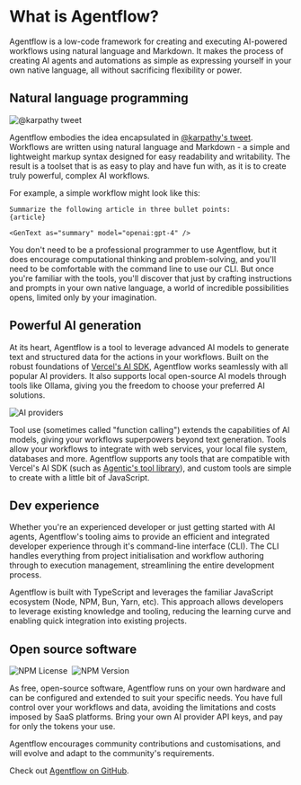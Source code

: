 # What is Agentflow?

Agentflow is a low-code framework for creating and executing AI-powered workflows using natural language and Markdown. It makes the process of creating AI agents and automations as simple as expressing yourself in your own native language, all without sacrificing flexibility or power.

## Natural language programming

![@karpathy tweet](/images/karpathy-tweet.webp)

Agentflow embodies the idea encapsulated in [@karpathy's tweet](https://x.com/karpathy/status/1617979122625712128). Workflows are written using natural language and Markdown - a simple and lightweight markup syntax designed for easy readability and writability. The result is a toolset that is as easy to play and have fun with, as it is to create truly powerful, complex AI workflows.

For example, a simple workflow might look like this:

```mdx
Summarize the following article in three bullet points:
{article}

<GenText as="summary" model="openai:gpt-4" />
```

You don't need to be a professional programmer to use Agentflow, but it does encourage computational thinking and problem-solving, and you'll need to be comfortable with the command line to use our CLI. But once you're familiar with the tools, you'll discover that just by crafting instructions and prompts in your own native language, a world of incredible possibilities opens, limited only by your imagination.

## Powerful AI generation

At its heart, Agentflow is a tool to leverage advanced AI models to generate text and structured data for the actions in your workflows. Built on the robust foundations of [Vercel's AI SDK](https://sdk.vercel.ai/docs/introduction), Agentflow works seamlessly with all popular AI providers. It also supports local open-source AI models through tools like Ollama, giving you the freedom to choose your preferred AI solutions.

![AI providers](/images/agentflow-providers.webp)

Tool use (sometimes called "function calling") extends the capabilities of AI models, giving your workflows superpowers beyond text generation. Tools allow your workflows to integrate with web services, your local file system, databases and more. Agentflow supports any tools that are compatible with Vercel's AI SDK (such as [Agentic's tool library](https://agentic.so/intro)), and custom tools are simple to create with a little bit of JavaScript.

## Dev experience

Whether you're an experienced developer or just getting started with AI agents, Agentflow's tooling aims to provide an efficient and integrated developer experience through it's command-line interface (CLI). The CLI handles everything from project initialisation and workflow authoring through to execution management, streamlining the entire development process.

Agentflow is built with TypeScript and leverages the familiar JavaScript ecosystem (Node, NPM, Bun, Yarn, etc). This approach allows developers to leverage existing knowledge and tooling, reducing the learning curve and enabling quick integration into existing projects.

## Open source software

<div style="display: flex; gap: 0.5rem;">
  <img alt="NPM License" src="https://img.shields.io/npm/l/%40agentflow%2Fcore?style=flat-square">
  <img alt="NPM Version" src="https://img.shields.io/npm/v/%40agentflow%2Fcore?style=flat-square">
</div>


As free, open-source software, Agentflow runs on your own hardware and can be configured and extended to suit your specific needs. You have full control over your workflows and data, avoiding the limitations and costs imposed by SaaS platforms. Bring your own AI provider API keys, and pay for only the tokens your use.

Agentflow encourages community contributions and customisations, and will evolve and adapt to the community's requirements.

Check out [Agentflow on GitHub](https://github.com/lebrunel/agentflow).
